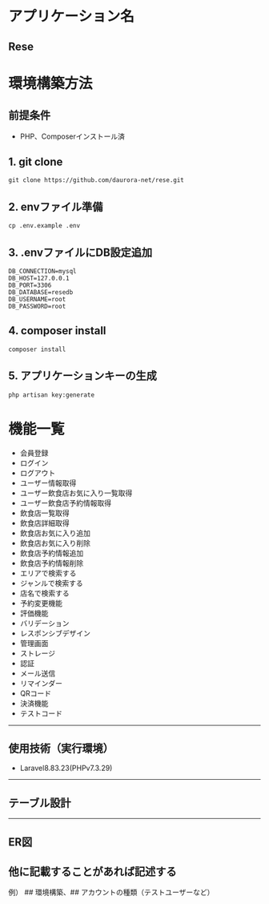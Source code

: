 # アプリケーション名
## Rese

# 環境構築方法

## 前提条件
- PHP、Composerインストール済

## 1. git clone
```
git clone https://github.com/daurora-net/rese.git
```
## 2. envファイル準備
```
cp .env.example .env
```
## 3. .envファイルにDB設定追加
```
DB_CONNECTION=mysql
DB_HOST=127.0.0.1
DB_PORT=3306
DB_DATABASE=resedb
DB_USERNAME=root
DB_PASSWORD=root
```
## 4. composer install
```
composer install
```
## 5. アプリケーションキーの生成
```
php artisan key:generate
```

# 機能一覧
- 会員登録
- ログイン
- ログアウト
- ユーザー情報取得
- ユーザー飲食店お気に入り一覧取得
- ユーザー飲食店予約情報取得
- 飲食店一覧取得
- 飲食店詳細取得
- 飲食店お気に入り追加
- 飲食店お気に入り削除
- 飲食店予約情報追加
- 飲食店予約情報削除
- エリアで検索する
- ジャンルで検索する
- 店名で検索する
- 予約変更機能
- 評価機能
- バリデーション
- レスポンシブデザイン
- 管理画面
- ストレージ
- 認証
- メール送信
- リマインダー
- QRコード
- 決済機能
- テストコード

---

## 使用技術（実行環境）

- Laravel8.83.23(PHPv7.3.29)

---

## テーブル設計

---

## ER図



## 他に記載することがあれば記述する

例） ## 環境構築、## アカウントの種類（テストユーザーなど）
